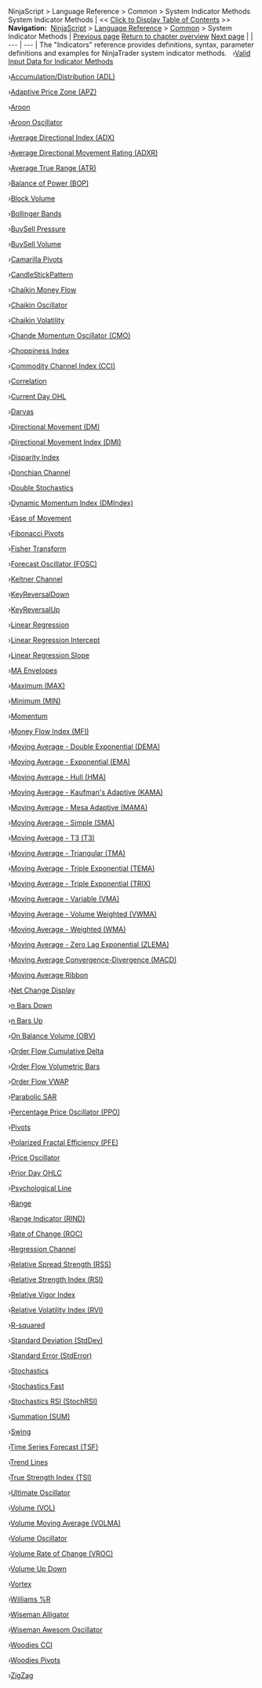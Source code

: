 ﻿
NinjaScript > Language Reference > Common > System Indicator Methods
System Indicator Methods
| << [Click to Display Table of Contents](indicators.md) >> **Navigation:**     [NinjaScript](ninjascript.md) > [Language Reference](language_reference_wip.md) > [Common](common.md) > System Indicator Methods | [Previous page](simplefont_todirectwritetextformat.md) [Return to chapter overview](common.md) [Next page](valid_input_data_for_indicator.md) |
| --- | --- |
The "Indicators" reference provides definitions, syntax, parameter definitions and examples for NinjaTrader system indicator methods.
 
›[Valid Input Data for Indicator Methods](valid_input_data_for_indicator.md)

›[Accumulation/Distribution (ADL)](accumulation_distribution_adl.md)

›[Adaptive Price Zone (APZ)](adaptive_price_zone_apz.md)

›[Aroon](aroon.md)

›[Aroon Oscillator](aroon_oscillator.md)

›[Average Directional Index (ADX)](average_directional_index_adx.md)

›[Average Directional Movement Rating (ADXR)](average_directional_movement_r.md)

›[Average True Range (ATR)](average_true_range_atr.md)

›[Balance of Power (BOP)](balance_of_power_bop.md)

›[Block Volume](block_volume.md)

›[Bollinger Bands](bollinger_bands.md)

›[BuySell Pressure](buysellpressure.md)

›[BuySell Volume](buysellvolume.md)

›[Camarilla Pivots](camarilla_pivots.md)

›[CandleStickPattern](candlestickpattern.md)

›[Chaikin Money Flow](chaikin_money_flow.md)

›[Chaikin Oscillator](chaikin_oscillator.md)

›[Chaikin Volatility](chaikin_volatility.md)

›[Chande Momentum Oscillator (CMO)](chande_momentum_oscillator_cmo.md)

›[Choppiness Index](choppiness_index.md)

›[Commodity Channel Index (CCI)](commodity_channel_index_cci.md)

›[Correlation](correlation.md)

›[Current Day OHL](current_day_ohl.md)

›[Darvas](darvas.md)

›[Directional Movement (DM)](directional_movement_dm.md)

›[Directional Movement Index (DMI)](directional_movement_index_dmi.md)

›[Disparity Index](disparity_index.md)

›[Donchian Channel](donchian_channel.md)

›[Double Stochastics](double_stochastics.md)

›[Dynamic Momentum Index (DMIndex)](dynamic_momentum_index_dmindex.md)

›[Ease of Movement](ease_of_movement.md)

›[Fibonacci Pivots](fibonacci_pivots.md)

›[Fisher Transform](fisher_transform.md)

›[Forecast Oscillator (FOSC)](forecast_oscillator_fosc.md)

›[Keltner Channel](keltner_channel.md)

›[KeyReversalDown](keyreversaldown.md)

›[KeyReversalUp](keyreversalup.md)

›[Linear Regression](linear_regression.md)

›[Linear Regression Intercept](linear_regression_intercept.md)

›[Linear Regression Slope](linear_regression_slope.md)

›[MA Envelopes](maenvelopes.md)

›[Maximum (MAX)](maximum_max.md)

›[Minimum (MIN)](minimum_min.md)

›[Momentum](momentum.md)

›[Money Flow Index (MFI)](money_flow_index_mfi.md)

›[Moving Average - Double Exponential (DEMA)](moving_average_-_double_expone.md)

›[Moving Average - Exponential (EMA)](moving_average_-_exponential_e.md)

›[Moving Average - Hull (HMA)](moving_average_-_hull_hma.md)

›[Moving Average - Kaufman's Adaptive (KAMA)](moving_average_-_kaufmans_adap.md)

›[Moving Average - Mesa Adaptive (MAMA)](moving_average_-_mesa_adaptive.md)

›[Moving Average - Simple (SMA)](moving_average_-_simple_sma.md)

›[Moving Average - T3 (T3)](moving_average_-_t3_t3.md)

›[Moving Average - Triangular (TMA)](moving_average_-_triangular_tm.md)

›[Moving Average - Triple Exponential (TEMA)](moving_average_-_triple_expone.md)

›[Moving Average - Triple Exponential (TRIX)](moving_average_-_triple_expon2.md)

›[Moving Average - Variable (VMA)](moving_average_-_variable_vma.md)

›[Moving Average - Volume Weighted (VWMA)](moving_average_-_volume_weight.md)

›[Moving Average - Weighted (WMA)](moving_average_-_weighted_wma.md)

›[Moving Average - Zero Lag Exponential (ZLEMA)](moving_average_-_zero_lag_expo.md)

›[Moving Average Convergence-Divergence (MACD)](moving_average_convergence-divergence_macd.md)

›[Moving Average Ribbon](moving_average_ribbon.md)

›[Net Change Display](net_change_display.md)

›[n Bars Down](n_bars_down.md)

›[n Bars Up](n_bars_up.md)

›[On Balance Volume (OBV)](on_balance_volume_obv.md)

›[Order Flow Cumulative Delta](order_flow_cumulative_delta2.md)

›[Order Flow Volumetric Bars](order_flow_volumetric_bars2.md)

›[Order Flow VWAP](order_flow_vwap2.md)

›[Parabolic SAR](parabolic_sar.md)

›[Percentage Price Oscillator (PPO)](percentage_price_oscillator_pp.md)

›[Pivots](pivots.md)

›[Polarized Fractal Efficiency (PFE)](polarized_fractal_efficiency_p.md)

›[Price Oscillator](price_oscillator.md)

›[Prior Day OHLC](prior_day_ohlc.md)

›[Psychological Line](psychological_line.md)

›[Range](range.md)

›[Range Indicator (RIND)](range_indicator_rind.md)

›[Rate of Change (ROC)](rate_of_change_roc.md)

›[Regression Channel](regression_channel.md)

›[Relative Spread Strength (RSS)](relative_spread_strength_rss.md)

›[Relative Strength Index (RSI)](relative_strength_index_rsi.md)

›[Relative Vigor Index](relative_vigor_index.md)

›[Relative Volatility Index (RVI)](relative_volatility_index_rvi.md)

›[R-squared](r_squared.md)

›[Standard Deviation (StdDev)](standard_deviation_stddev.md)

›[Standard Error (StdError)](standard_error_stderror.md)

›[Stochastics](stochastics.md)

›[Stochastics Fast](stochastics_fast.md)

›[Stochastics RSI (StochRSI)](stochastics_rsi_stochrsi.md)

›[Summation (SUM)](summation_sum.md)

›[Swing](swing.md)

›[Time Series Forecast (TSF)](time_series_forecast_tsf.md)

›[Trend Lines](trend-lines.md)

›[True Strength Index (TSI)](true_strength_index_tsi.md)

›[Ultimate Oscillator](ultimate_oscillator.md)

›[Volume (VOL)](volume.md)

›[Volume Moving Average (VOLMA)](volume_moving_average_volma.md)

›[Volume Oscillator](volume_oscillator.md)

›[Volume Rate of Change (VROC)](volume_rate_of_change_vroc.md)

›[Volume Up Down](volume_up_down.md)

›[Vortex](vortex.md)

›[Williams %R](williams_r.md)

›[Wiseman Alligator](wiseman_alligator.md)

›[Wiseman Awesom Oscillator](wiseman_awesome_oscillator.md)

›[Woodies CCI](woodies_cci.md)

›[Woodies Pivots](woodies_pivots.md)

›[ZigZag](zigzag.md)

